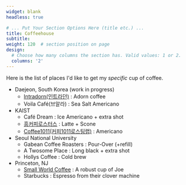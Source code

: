 ```yaml
---
widget: blank
headless: true

# ... Put Your Section Options Here (title etc.) ...
title: Coffeehouse
subtitle:
weight: 120  # section position on page
design:
  # Choose how many columns the section has. Valid values: 1 or 2.
  columns: '2'
---
```


Here is the list of places I'd like to get my *specific* cup of coffee.
- Daejeon, South Korea (work in progress)
  - [Intradorn(인트라던)](https://www.instagram.com/intradorn_/) : Adorn coffee
  - Voila Café(브알라) : Sea Salt Americano
- KAIST
  - Café Dream : Ice Americano + extra shot
  - [흥커피로스터스](https://www.instagram.com/heungcoffeeroasters/) : Latte + Scone
  - [Coffee1011(커피1011로스팅랩)](https://www.facebook.com/Coffee1011-Roasting-Company-1005742132839535/) : Americano
- Seoul National University
  - Gabean Coffee Roasters : Pour-Over (+refill)
  - A Twosome Place : Long black + extra shot
  - Hollys Coffee : Cold brew
- Princeton, NJ
  - [Small World Coffee](https://smallworldcoffee.com/) : A robust cup of Joe
  - Starbucks : Espresso from their clover machine
